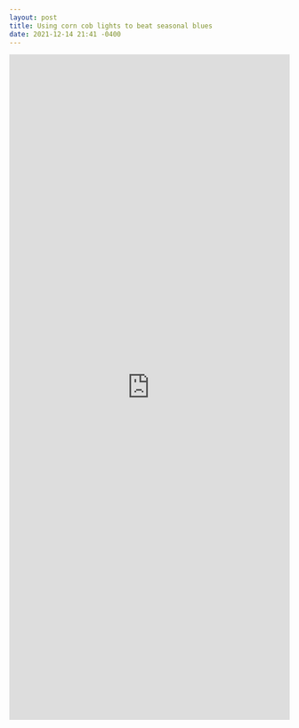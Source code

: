 ```yaml
---
layout: post
title: Using corn cob lights to beat seasonal blues
date: 2021-12-14 21:41 -0400
---
```

<iframe src="https://www.linkedin.com/embed/feed/update/urn:li:share:6887089031746854912" height="1195" width="504" frameborder="0" allowfullscreen="" title="Embedded post"></iframe>